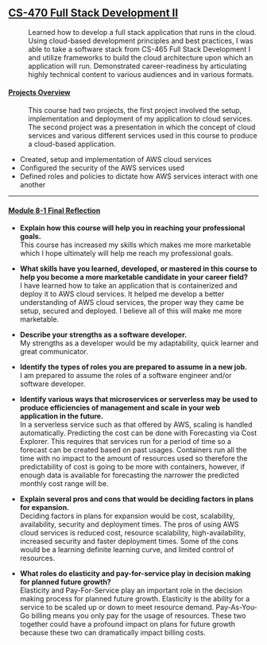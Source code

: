 ## <u>CS-470 Full Stack Development II</u>
<dd>
    Learned how to develop a full stack application that runs in the cloud.  Using cloud-based development principles and best practices, I was able to take a software stack from CS-465 Full Stack Development I and utilize frameworks to build the cloud architecture upon which an application will run.  Demonstrated career-readiness by articulating highly technical content to various audiences and in various formats.  
</dd>
<dl>
    <dt><h4><u>Projects Overview</u></h4></dt>
  <dd>
      This course had two projects, the first project involved the setup, implementation and deployment of my application to cloud services.  The second project was a presentation in which the concept of cloud services and various different services used in this course to produce a cloud-based application.
</dd>

* Created, setup and implementation of AWS cloud services
* Configured the security of the AWS services used
* Defined roles and policies to dictate how AWS services interact with one another

---

<dt><h4><u>Module 8-1 Final Reflection</u></h4></dt>  

* **Explain how this course will help you in reaching your professional goals.**   
  This course has increased my skills which makes me more marketable which I hope ultimately will help me reach my professional goals.


* **What skills have you learned, developed, or mastered in this course to help you become a more marketable candidate in your career field?**   
  I have learned how to take an application that is containerized and deploy it to AWS cloud services.  It helped me develop a better understanding of AWS cloud services, the proper way they came be setup, secured and deployed.  I believe all of this will make me more marketable.


* **Describe your strengths as a software developer.**   
  My strengths as a developer would be my adaptability, quick learner and great communicator.


* **Identify the types of roles you are prepared to assume in a new job.**   
  I am prepared to assume the roles of a software engineer and/or software developer.


* **Identify various ways that microservices or serverless may be used to produce efficiencies of management and scale in your web application in the future.**   
  In a serverless service such as that offered by AWS, scaling is handled automatically.  Predicting the cost can be done with Forecasting via Cost Explorer.  This requires that services run for a period of time so a forecast can be created based on past usages.  Containers run all the time with no impact to the amount of resources used so therefore the predictability of cost is going to be more with containers, however, if enough data is available for forecasting the narrower the predicted monthly cost range will be.


* **Explain several pros and cons that would be deciding factors in plans for expansion.**   
  Deciding factors in plans for expansion would be cost, scalability, availability, security and deployment times.  The pros of using AWS cloud services is reduced cost, resource scalability, high-availability, increased security and faster deployment times.  Some of the cons would be a learning definite learning curve, and limited control of resources.


* **What roles do elasticity and pay-for-service play in decision making for planned future growth?**   
  Elasticity and Pay-For-Service play an important role in the decision making process for planned future growth.  Elasticity is the ability for a service to be scaled up or down to meet resource demand.  Pay-As-You-Go billing means you only pay for the usage of resources.  These two together could have a profound impact on plans for future growth because these two can dramatically impact billing costs.

